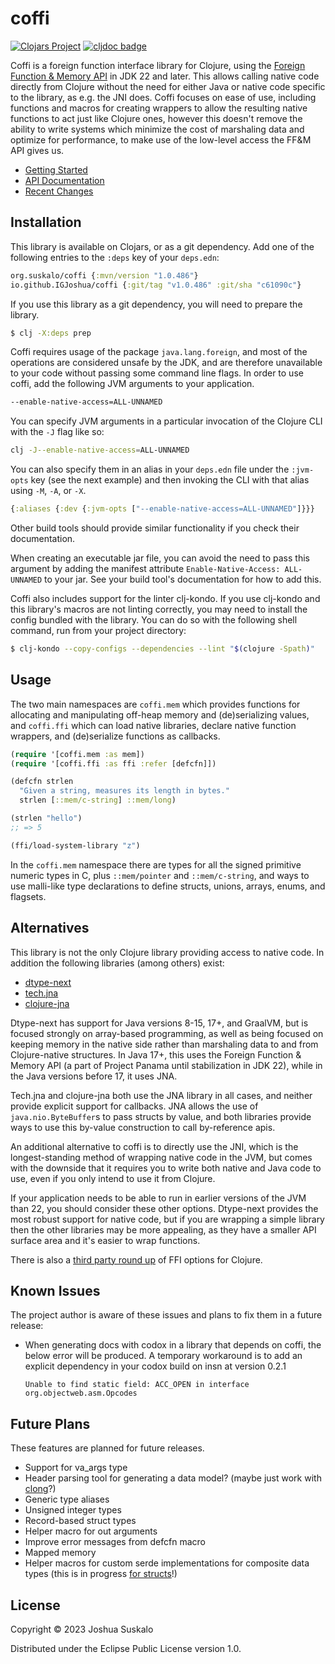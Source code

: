 # coffi
[![Clojars Project](https://img.shields.io/clojars/v/org.suskalo/coffi.svg)](https://clojars.org/org.suskalo/coffi)
[![cljdoc badge](https://cljdoc.org/badge/org.suskalo/coffi)](https://cljdoc.org/d/org.suskalo/coffi)

Coffi is a foreign function interface library for Clojure, using the [Foreign
Function & Memory API](https://openjdk.org/jeps/454) in JDK 22 and later. This
allows calling native code directly from Clojure without the need for either
Java or native code specific to the library, as e.g. the JNI does. Coffi focuses
on ease of use, including functions and macros for creating wrappers to allow
the resulting native functions to act just like Clojure ones, however this
doesn't remove the ability to write systems which minimize the cost of
marshaling data and optimize for performance, to make use of the low-level
access the FF&M API gives us.

- [Getting Started](https://cljdoc.org/d/org.suskalo/coffi/CURRENT/doc/getting-started)
- [API Documentation](https://cljdoc.org/d/org.suskalo/coffi/CURRENT/api/coffi)
- [Recent Changes](CHANGELOG.md)

## Installation
This library is available on Clojars, or as a git dependency. Add one of the
following entries to the `:deps` key of your `deps.edn`:

```clojure
org.suskalo/coffi {:mvn/version "1.0.486"}
io.github.IGJoshua/coffi {:git/tag "v1.0.486" :git/sha "c61090c"}
```

If you use this library as a git dependency, you will need to prepare the
library.

```sh
$ clj -X:deps prep
```

Coffi requires usage of the package `java.lang.foreign`, and most of the
operations are considered unsafe by the JDK, and are therefore unavailable to
your code without passing some command line flags. In order to use coffi, add
the following JVM arguments to your application.

```sh
--enable-native-access=ALL-UNNAMED
```

You can specify JVM arguments in a particular invocation of the Clojure CLI with
the `-J` flag like so:

``` sh
clj -J--enable-native-access=ALL-UNNAMED
```

You can also specify them in an alias in your `deps.edn` file under the
`:jvm-opts` key (see the next example) and then invoking the CLI with that alias
using `-M`, `-A`, or `-X`.

``` clojure
{:aliases {:dev {:jvm-opts ["--enable-native-access=ALL-UNNAMED"]}}}
```

Other build tools should provide similar functionality if you check their
documentation.

When creating an executable jar file, you can avoid the need to pass this
argument by adding the manifest attribute `Enable-Native-Access: ALL-UNNAMED` to
your jar. See your build tool's documentation for how to add this.

Coffi also includes support for the linter clj-kondo. If you use clj-kondo and
this library's macros are not linting correctly, you may need to install the
config bundled with the library. You can do so with the following shell command,
run from your project directory:

```sh
$ clj-kondo --copy-configs --dependencies --lint "$(clojure -Spath)"
```

## Usage
The two main namespaces are `coffi.mem` which provides functions for allocating
and manipulating off-heap memory and (de)serializing values, and `coffi.ffi`
which can load native libraries, declare native function wrappers, and
(de)serialize functions as callbacks.

```clojure
(require '[coffi.mem :as mem])
(require '[coffi.ffi :as ffi :refer [defcfn]])

(defcfn strlen
  "Given a string, measures its length in bytes."
  strlen [::mem/c-string] ::mem/long)

(strlen "hello")
;; => 5

(ffi/load-system-library "z")
```

In the `coffi.mem` namespace there are types for all the signed primitive
numeric types in C, plus `::mem/pointer` and `::mem/c-string`, and ways to use
malli-like type declarations to define structs, unions, arrays, enums, and
flagsets.

## Alternatives
This library is not the only Clojure library providing access to native code. In
addition the following libraries (among others) exist:

- [dtype-next](https://github.com/cnuernber/dtype-next)
- [tech.jna](https://github.com/techascent/tech.jna)
- [clojure-jna](https://github.com/Chouser/clojure-jna)

Dtype-next has support for Java versions 8-15, 17+, and GraalVM, but is focused
strongly on array-based programming, as well as being focused on keeping memory
in the native side rather than marshaling data to and from Clojure-native
structures. In Java 17+, this uses the Foreign Function & Memory API (a part of
Project Panama until stabilization in JDK 22), while in the Java versions before 17, it
uses JNA.

Tech.jna and clojure-jna both use the JNA library in all cases, and neither
provide explicit support for callbacks. JNA allows the use of
`java.nio.ByteBuffer`s to pass structs by value, and both libraries provide ways
to use this by-value construction to call by-reference apis.

An additional alternative to coffi is to directly use the JNI, which is the
longest-standing method of wrapping native code in the JVM, but comes with the
downside that it requires you to write both native and Java code to use, even if
you only intend to use it from Clojure.

If your application needs to be able to run in earlier versions of the JVM than
22, you should consider these other options. Dtype-next provides the most robust
support for native code, but if you are wrapping a simple library then the other
libraries may be more appealing, as they have a smaller API surface area and
it's easier to wrap functions.

There is also a [third party round up](https://docs.google.com/spreadsheets/d/1ViLHNUgrO2osh2AH0h7MaCaXz8g0UpLbyWojY5f10kk/edit?gid=332155605#gid=332155605)
of FFI options for Clojure.

## Known Issues
The project author is aware of these issues and plans to fix them in a future
release:

- When generating docs with codox in a library that depends on coffi, the below error will be produced. A temporary workaround is to add an explicit dependency in your codox build on insn at version 0.2.1
  ```
  Unable to find static field: ACC_OPEN in interface org.objectweb.asm.Opcodes
  ```

## Future Plans
These features are planned for future releases.

- Support for va_args type
- Header parsing tool for generating a data model? (maybe just work with [clong](https://github.com/phronmophobic/clong)?)
- Generic type aliases
- Unsigned integer types
- Record-based struct types
- Helper macro for out arguments
- Improve error messages from defcfn macro
- Mapped memory
- Helper macros for custom serde implementations for composite data types (this is in progress [for structs](https://github.com/IGJoshua/coffi/issues/12)!)

## License

Copyright © 2023 Joshua Suskalo

Distributed under the Eclipse Public License version 1.0.
